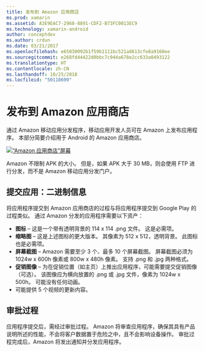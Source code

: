 ```yaml
---
title: 发布到 Amazon 应用商店
ms.prod: xamarin
ms.assetid: A3E9EAC7-2968-8891-CDF2-B73FC0013EC9
ms.technology: xamarin-android
author: conceptdev
ms.author: crdun
ms.date: 03/21/2017
ms.openlocfilehash: e65030092b1f59b1111bc521a8613cfe8a9160ee
ms.sourcegitcommit: e268fd44422d0bbc7c944a678e2cc633a0493122
ms.translationtype: HT
ms.contentlocale: zh-CN
ms.lasthandoff: 10/25/2018
ms.locfileid: "50118690"
---
```

# <a name="publishing-to-the-amazon-app-store"></a>发布到 Amazon 应用商店

通过 Amazon 移动应用分发程序，移动应用开发人员可在 Amazon 上发布应用程序。 本部分简要介绍用于 Android 的 Amazon 应用商店。 

[![“Amazon 应用商店”屏幕](publishing-to-amazon-images/amazon-app-store.png)](publishing-to-amazon-images/amazon-app-store.png#lightbox)

Amazon 不限制 APK 的大小。 但是，如果 APK 大于 30 MB，则会使用 FTP 进行分发，而不是 Amazon 移动应用分发门户。


## <a name="submitting-apps-binary-info"></a>提交应用：二进制信息

将应用程序提交到 Amazon 应用商店的过程与将应用程序提交到 Google Play 的过程类似。 通过 Amazon 分发的应用程序需要以下资产： 

-   **图标** &ndash; 这是一个带有透明背景的 114 x 114 .png 文件。 这是必需项。
-   **缩略图** &ndash; 这是上述图标的更大版本。 其像素为 512 x 512，透明背景。 此图标也是必需项。
-   **屏幕截图** &ndash; Amazon 需要至少 3 个、最多 10 个屏幕截图。 屏幕截图必须为 1024w x 600h 像素或 800w x 480h 像素。 支持 .png 和 .jpg 两种格式。
-   **促销图像** &ndash; 为在促销位置（如主页）上推出应用程序，可能需要提交促销图像（可选）。 该图像应为横向放置的 .png 或 .jpg 文件，像素为 1024w x 500h。 可能没有任何动画。
-  可能提供 5 个视频的更新内容。



## <a name="approval-process"></a>审批过程

应用程序提交后，需经过审批过程。
Amazon 将审查应用程序，确保其具有产品说明所述的性能，不会将客户数据置于危险之中，且不会影响设备操作。 审批过程完成后，Amazon 将发出通知并分发应用程序。
